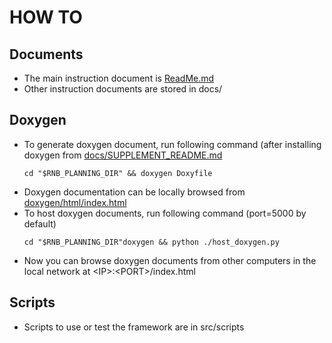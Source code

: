 # HOW TO

## Documents  
* The main instruction document is [ReadMe.md](../ReadMe.md)
* Other instruction documents are stored in docs/
  
## Doxygen
* To generate doxygen document, run following command (after installing doxygen from [docs/SUPPLEMENT_README.md](../docs/SUPPLEMENT_README.md)
  ```console
  cd "$RNB_PLANNING_DIR" && doxygen Doxyfile
  ```
* Doxygen documentation can be locally browsed from [doxygen/html/index.html](index.html)
* To host doxygen documents, run following command (port=5000 by default)
  ```console
  cd "$RNB_PLANNING_DIR"doxygen && python ./host_doxygen.py
  ```
* Now you can browse doxygen documents from other computers in the local network at \<IP\>:\<PORT\>/index.html

## Scripts
* Scripts to use or test the framework are in src/scripts
